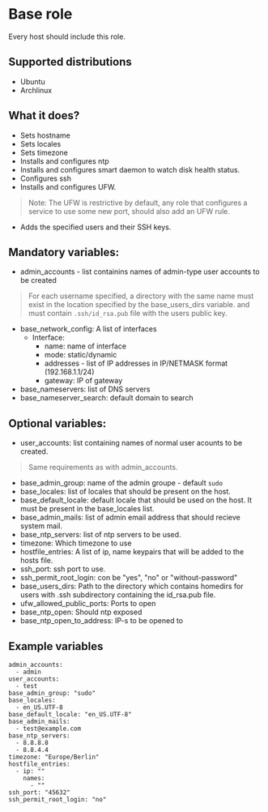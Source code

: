 # Base role

Every host should include this role.

## Supported distributions
* Ubuntu
* Archlinux

## What it does?
* Sets hostname
* Sets locales
* Sets timezone
* Installs and configures ntp
* Installs and configures smart daemon to watch disk health status.
* Configures ssh
* Installs and configures UFW.
>Note: The UFW is restrictive by default, any role that configures a service to
use some new port, should also add an UFW rule.

* Adds the specified users and their SSH keys.

## Mandatory variables:

* admin_accounts - list containins names of admin-type user accounts to be created
> For each username specified, a directory with the same name must exist in the
location specified by the base_users_dirs variable. and must contain `.ssh/id_rsa.pub` file with the users public key.

* base_network_config: A list of interfaces
  - Interface:
    - name: name of interface
    - mode: static/dynamic
    - addresses - list of IP addresses in IP/NETMASK format (192.168.1.1/24)
    - gateway: IP of gateway
* base_nameservers: list of DNS servers
* base_nameserver_search: default domain to search

## Optional variables:
* user_accounts: list containing names of normal user acounts to be created.
> Same requirements as with admin_accounts.

* base_admin_group: name of the admin groupe - default `sudo`
* base_locales: list of locales that should be present on the host.
* base_default_locale: default locale that should be used on the host. It must be
present in the base_locales list.
* base_admin_mails: list of admin email address that should recieve system mail.
* base_ntp_servers: list of ntp servers to be used.
* timezone: Which timezone to use
* hostfile_entries: A list of ip, name keypairs that will be added to the hosts file.
* ssh_port: ssh port to use.
* ssh_permit_root_login: con be "yes", "no" or "without-password"
* base_users_dirs: Path to the directory which contains homedirs for users with .ssh subdirectory containing the id_rsa.pub file.
* ufw_allowed_public_ports: Ports to open
* base_ntp_open: Should ntp exposed
* base_ntp_open_to_address: IP-s to be opened to

## Example variables

```
admin_accounts:
  - admin
user_accounts:
  - test
base_admin_group: "sudo"
base_locales:
  - en_US.UTF-8
base_default_locale: "en_US.UTF-8"
base_admin_mails:
  - test@example.com
base_ntp_servers:
  - 8.8.8.8
  - 8.8.4.4
timezone: "Europe/Berlin"
hostfile_entries:
  - ip: ""
    names:
      - ""
ssh_port: "45632"
ssh_permit_root_login: "no"

```

